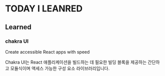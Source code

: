 # TODAY I LEANRED

## Learned

### chakra UI

Create accessible React apps with speed

Chakra UI는 React 애플리케이션을 빌드하는 데 필요한 빌딩 블록을 제공하는 간단하고 모듈식이며 액세스 가능한 구성 요소 라이브러리입니다.

